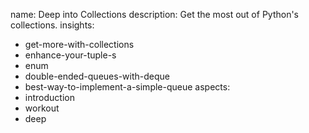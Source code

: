 name: Deep into Collections
description: Get the most out of Python's collections.
insights:
  - get-more-with-collections
  - enhance-your-tuple-s
  - enum
  - double-ended-queues-with-deque
  - best-way-to-implement-a-simple-queue
aspects:
  - introduction
  - workout
  - deep
 

